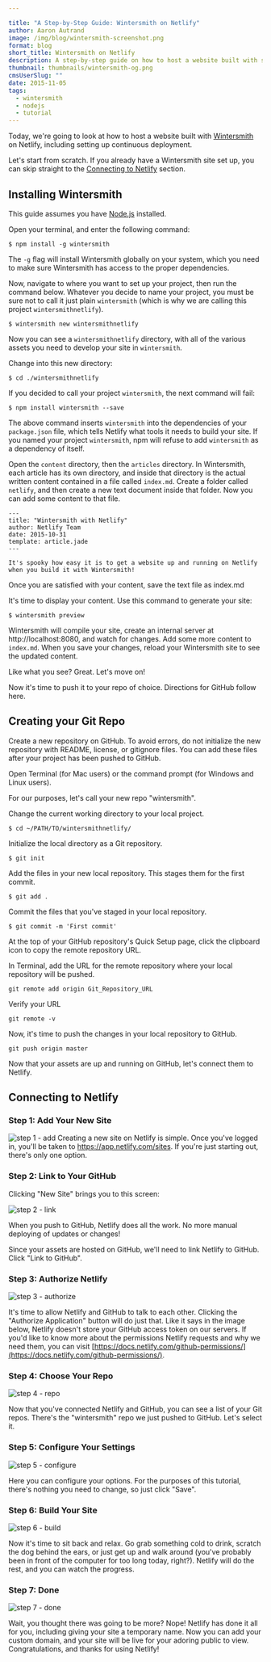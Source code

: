 ```yaml
---

title: "A Step-by-Step Guide: Wintersmith on Netlify"
author: Aaron Autrand
image: /img/blog/wintersmith-screenshot.png
format: blog
short_title: Wintersmith on Netlify
description: A step-by-step guide on how to host a website built with static site generator Wintersmith.
thumbnail: thumbnails/wintersmith-og.png
cmsUserSlug: ""
date: 2015-11-05
tags:
  - wintersmith
  - nodejs
  - tutorial
---
```


Today, we're going to look at how to host a website built with [Wintersmith](http://wintersmith.io/) on Netlify, including setting up continuous deployment.

Let's start from scratch. If you already have a Wintersmith site set up, you can skip straight to the [Connecting to Netlify](#netlifystart) section.

## Installing Wintersmith

This guide assumes you have [Node.js](https://nodejs.org) installed.

Open your terminal, and enter the following command:

```
$ npm install -g wintersmith
```

The `-g` flag will install Wintersmith globally on your system, which you need to make sure Wintersmith has access to the proper dependencies.

Now, navigate to where you want to set up your project, then run the command below. Whatever you decide to name your project, you must be sure not to call it just plain `wintersmith` (which is why we are calling this project `wintersmithnetlify`).

```
$ wintersmith new wintersmithnetlify
```
Now you can see a `wintersmithnetlify` directory, with all of the various assets you need to develop your site in `wintersmith`.

Change into this new directory:
```
$ cd ./wintersmithnetlify
```
 If you decided to call your project `wintersmith`, the next command will fail:
```
$ npm install wintersmith --save
```
The above command inserts `wintersmith` into the dependencies of your `package.json` file, which tells Netlify what tools it needs to build your site. If you named your project `wintersmith`, npm will refuse to add `wintersmith` as a dependency of itself.

Open the `content` directory, then the `articles` directory. In Wintersmith, each article has its own directory, and inside that directory is the actual written content contained in a file called `index.md`. Create a folder called `netlify`, and then create a new text document inside that folder. Now you can add some content to that file.

```
---
title: "Wintersmith with Netlify"
author: Netlify Team
date: 2015-10-31
template: article.jade
---

It's spooky how easy it is to get a website up and running on Netlify when you build it with Wintersmith!
```
Once you are satisfied with your content, save the text file as index.md

It's time to display your content. Use this command to generate your site:

```
$ wintersmith preview
```

Wintersmith will compile your site, create an internal server at http://localhost:8080, and watch for changes. Add some more content to `index.md`. When you save your changes, reload your Wintersmith site to see the updated content.

Like what you see? Great. Let's move on!

Now it's time to push it to your repo of choice. Directions for GitHub follow here.

## **Creating your Git Repo**

Create a new repository on GitHub. To avoid errors, do not initialize the new repository with README, license, or gitignore files. You can add these files after your project has been pushed to GitHub.

Open Terminal (for Mac users) or the command prompt (for Windows and Linux users).

For our purposes, let's call your new repo "wintersmith".

Change the current working directory to your local project.

```
$ cd ~/PATH/TO/wintersmithnetlify/
```

Initialize the local directory as a Git repository.
```
$ git init
```
Add the files in your new local repository. This stages them for the first commit.
```
$ git add .
```
Commit the files that you've staged in your local repository.
```
$ git commit -m 'First commit'
```

At the top of your GitHub repository's Quick Setup page, click the clipboard icon to copy the remote repository URL.

In Terminal, add the URL for the remote repository where your local repository will be pushed.
```
git remote add origin Git_Repository_URL
```
Verify your URL
```
git remote -v
```
Now, it's time to push the changes in your local repository to GitHub.
```
git push origin master
```

Now that your assets are up and running on GitHub, let's connect them to Netlify.
<a id="netlifystart"></a>
## **Connecting to Netlify**

### Step 1: Add Your New Site

![step 1 - add](https://cloud.githubusercontent.com/assets/6520639/9803638/717820a6-57d9-11e5-838f-d2a732eb0a41.png)
Creating a new site on Netlify is simple. Once you've logged in, you'll be taken to https://app.netlify.com/sites. If you're just starting out, there's only one option.

### Step 2: Link to Your GitHub
Clicking "New Site" brings you to this screen:

![step 2 - link](https://cloud.githubusercontent.com/assets/6520639/9803637/7176ac8a-57d9-11e5-9b09-f43dc772a4f9.png)

When you push to GitHub, Netlify does all the work. No more manual deploying of updates or changes!

Since your assets are hosted on GitHub, we'll need to link  Netlify to GitHub. Click "Link to GitHub".

### Step 3: Authorize Netlify
![step 3 - authorize](https://cloud.githubusercontent.com/assets/6520639/9803635/71760370-57d9-11e5-8bdb-850aa176a22c.png)

It's time to allow Netlify and GitHub to talk to each other. Clicking the "Authorize Application" button will do just that. Like it says in the image below, Netlify doesn't store your GitHub access token on our servers. If you'd like to know more about the permissions Netlify requests and why we need them, you can visit [https://docs.netlify.com/github-permissions/](https://docs.netlify.com/github-permissions/).

### Step 4: Choose Your Repo
![step 4 - repo](https://raw.githubusercontent.com/munkymack/netlify-assets/master/Step4Wintersmith.png)

Now that you've connected Netlify and GitHub, you can see a list of your Git repos. There's the "wintersmith" repo we just pushed to GitHub. Let's select it.

### Step 5: Configure Your Settings
![step 5 - configure](https://raw.githubusercontent.com/munkymack/netlify-assets/master/Step5Wintersmith.png)

Here you can configure your options. For the purposes of this tutorial, there's nothing you need to change, so just click "Save".

### Step 6: Build Your Site

![step 6 - build](https://cloud.githubusercontent.com/assets/6520639/9803640/717b9c40-57d9-11e5-9ca4-92f90f8ed005.png)

Now it's time to sit back and relax. Go grab something cold to drink, scratch the dog behind the ears, or just get up and walk around (you've probably been in front of the computer for too long today, right?). Netlify will do the rest, and you can watch the progress.

### Step 7: Done

![step 7 - done](https://raw.githubusercontent.com/munkymack/netlify-assets/master/Step7Wintersmith.png)

Wait, you thought there was going to be more? Nope! Netlify has done it all for you, including giving your site a temporary name. Now you can add your custom domain, and your site will be live for your adoring public to view. Congratulations, and thanks for using Netlify!
